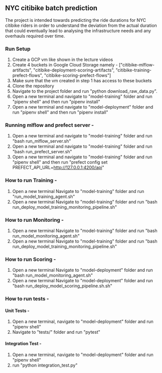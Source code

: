 ## NYC citibike batch prediction 
The project is intended towards predicting the ride durations for NYC citibike riders in order to understand the deviation from the actual duration that could eventually lead to analysing the infrastructure needs and any overhauls required over time.


### Run Setup
1. Create a GCP vm like shown in the lecture videos
2. Create 4 buckets in Google Cloud Storage namely - 
    ["citibike-mlflow-artifacts", 
    "citibike-deployment-scoring-artifacts", 
    "citibike-training-prefect-flows", 
    "citibike-scoring-prefect-flows"]
3. Make sure that the vm created in step 1 has access to these buckets
4. Clone the repository
5. Navigate to the project folder and run "python download_raw_data.py".
6. Open a new terminal and navigate to "model-training" folder and run "pipenv shell" and then run "pipenv install"
7. Open a new terminal and navigate to "model-deployment" folder and run "pipenv shell" and then run "pipenv install"

### Running mlflow and prefect server - 
1. Open a new terminal and navigate to "model-training" folder and run "bash run_mlflow_server.sh"
2. Open a new terminal and navigate to "model-training" folder and run "bash run_prefect_server.sh"
3. Open a new terminal and navigate to "model-training" folder and run "pipenv shell" and then run "prefect config set PREFECT_API_URL=http://127.0.0.1:4200/api"

### How to run Training - 
1. Open a new terminal
    Navigate to "model-training" folder and run "run_model_training_agent.sh"
2. Open a new terminal
    Navigate to "model-training" folder and run "bash run_deploy_model_training_monitoring_pipeline.sh"

### How to run Monitoring - 
1. Open a new terminal
    Navigate to "model-training" folder and run "bash run_model_monitoring_agent.sh"
2. Open a new terminal
    Navigate to "model-training" folder and run "bash run_deploy_model_training_monitoring_pipeline.sh"

### How to run Scoring - 
1. Open a new terminal
    Navigate to "model-deployment" folder and run "bash run_model_monitoring_agent.sh"
2. Open a new terminal
    Navigate to "model-deployment" folder and run "bash run_deploy_model_scoring_pipeline.sh.sh"

### How to run tests - 
#### Unit Tests - 
1. Open a new terminal, navigate to "model-deployment" folder and run "pipenv shell"
2. Navigate to "tests/" folder and run "pytest"

#### Integration Test - 
1. Open a new terminal, navigate to "model-deployment" folder and run "pipenv shell"
2. run "python integration_test.py"
